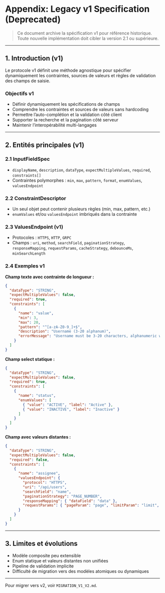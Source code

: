 # Appendix: Legacy v1 Specification (Deprecated)

> Ce document archive la spécification v1 pour référence historique. Toute nouvelle implémentation doit cibler la version 2.1 ou supérieure.

---

## 1. Introduction (v1)

Le protocole v1 définit une méthode agnostique pour spécifier dynamiquement les contraintes, sources de valeurs et règles de validation des champs de saisie.

### Objectifs v1
- Définir dynamiquement les spécifications de champs
- Comprendre les contraintes et sources de valeurs sans hardcoding
- Permettre l’auto-complétion et la validation côté client
- Supporter la recherche et la pagination côté serveur
- Maintenir l’interopérabilité multi-langages

---

## 2. Entités principales (v1)

### 2.1 InputFieldSpec
- `displayName`, `description`, `dataType`, `expectMultipleValues`, `required`, `constraints[]`
- Contraintes polymorphes : `min`, `max`, `pattern`, `format`, `enumValues`, `valuesEndpoint`

### 2.2 ConstraintDescriptor
- Un seul objet peut contenir plusieurs règles (min, max, pattern, etc.)
- `enumValues` et/ou `valuesEndpoint` imbriqués dans la contrainte

### 2.3 ValuesEndpoint (v1)
- Protocoles : `HTTPS`, `HTTP`, `GRPC`
- Champs : `uri`, `method`, `searchField`, `paginationStrategy`, `responseMapping`, `requestParams`, `cacheStrategy`, `debounceMs`, `minSearchLength`

### 2.4 Exemples v1

**Champ texte avec contrainte de longueur :**
```json
{
  "dataType": "STRING",
  "expectMultipleValues": false,
  "required": true,
  "constraints": [
    {
      "name": "value",
      "min": 3,
      "max": 20,
      "pattern": "^[a-zA-Z0-9_]+$",
      "description": "Username (3-20 alphanum)",
      "errorMessage": "Username must be 3-20 characters, alphanumeric with underscores"
    }
  ]
}
```

**Champ select statique :**
```json
{
  "dataType": "STRING",
  "expectMultipleValues": false,
  "required": true,
  "constraints": [
    {
      "name": "status",
      "enumValues": [
        { "value": "ACTIVE", "label": "Active" },
        { "value": "INACTIVE", "label": "Inactive" }
      ]
    }
  ]
}
```

**Champ avec valeurs distantes :**
```json
{
  "dataType": "STRING",
  "expectMultipleValues": false,
  "required": false,
  "constraints": [
    {
      "name": "assignee",
      "valuesEndpoint": {
        "protocol": "HTTPS",
        "uri": "/api/users",
        "searchField": "name",
        "paginationStrategy": "PAGE_NUMBER",
        "responseMapping": { "dataField": "data" },
        "requestParams": { "pageParam": "page", "limitParam": "limit", "searchParam": "search", "defaultLimit": 50 }
      }
    }
  ]
}
```

---

## 3. Limites et évolutions
- Modèle composite peu extensible
- Enum statique et valeurs distantes non unifiées
- Pipeline de validation implicite
- Difficulté de migration vers des modèles atomiques ou dynamiques

---

Pour migrer vers v2, voir `MIGRATION_V1_V2.md`.
